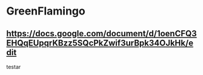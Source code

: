 # GreenFlamingo
## https://docs.google.com/document/d/1oenCFQ3EHQqEUpqrKBzz5SQcPkZwif3urBpk34OJkHk/edit
testar
